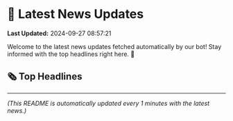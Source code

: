 # 📰 Latest News Updates
**Last Updated:** 2024-09-27 08:57:21

Welcome to the latest news updates fetched automatically by our bot! Stay informed with the top headlines right here. 🚀

## 🗞️ Top Headlines

---
*(This README is automatically updated every 1 minutes with the latest news.)*

